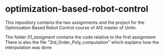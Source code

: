 # optimization-based-robot-control

This repository contains the two assignments and the project for the Optimization Based Robot Control course of AIS master of Unitn.

The folder _01_assigment_ contains the code relative to the first assignment
There is also the file "3rd_Order_Poly_computation" which explains how the interpolation was done
